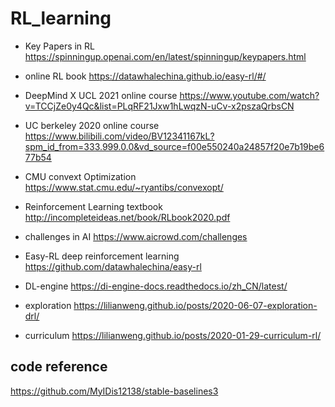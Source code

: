# RL_learning

- Key Papers in RL 
https://spinningup.openai.com/en/latest/spinningup/keypapers.html

- online RL book
https://datawhalechina.github.io/easy-rl/#/

- DeepMind X UCL 2021 online course
https://www.youtube.com/watch?v=TCCjZe0y4Qc&list=PLqRF21Jxw1hLwqzN-uCv-x2pszaQrbsCN

- UC berkeley 2020 online course
https://www.bilibili.com/video/BV12341167kL?spm_id_from=333.999.0.0&vd_source=f00e550240a24857f20e7b19be677b54

- CMU convext Optimization
https://www.stat.cmu.edu/~ryantibs/convexopt/

- Reinforcement Learning textbook
http://incompleteideas.net/book/RLbook2020.pdf

- challenges in AI
https://www.aicrowd.com/challenges

- Easy-RL deep reinforcement learning
https://github.com/datawhalechina/easy-rl

- DL-engine
https://di-engine-docs.readthedocs.io/zh_CN/latest/


- exploration 
https://lilianweng.github.io/posts/2020-06-07-exploration-drl/

- curriculum
https://lilianweng.github.io/posts/2020-01-29-curriculum-rl/

## code reference
https://github.com/MyIDis12138/stable-baselines3
